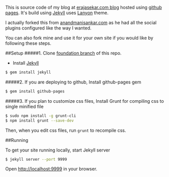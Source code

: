 This is source code of my blog at [erajasekar.com blog](http://erajasekar.com) hosted using [github pages](https://pages.github.com/). It's build using [Jekyll](http://jekyllrb.com/) uses [Lanyon](http://lanyon.getpoole.com/) theme.

I actually forked this from [anandmanisankar.com](http://anandmanisankar.com/) as he had all the social plugins configured like the way I wanted.

You can also fork mine and use it for your own site if you would like by following these steps.

##Setup
#####1. Clone [foundation branch](https://github.com/erajasekar/blog-jekyll/tree/foundation) of this repo.
* Install [Jekyll](http://jekyllrb.com/)  
```bash
$ gem install jekyll
```

#####2. If you are deploying to github, Install github-pages gem  
```bash
$ gem install github-pages
```

#####3. If you plan to customize css files, Install Grunt for compiling css to single minified file  
```bash
$ sudo npm install -g grunt-cli
$ npm install grunt --save-dev
```
  Then, when you edit css files, run `grunt` to recompile css.

##Running 

To get your site running locally, start Jekyll server
```bash
$ jekyll server --port 9999
```

Open [http://localhost:9999](http://localhost:9999) in your browser.


